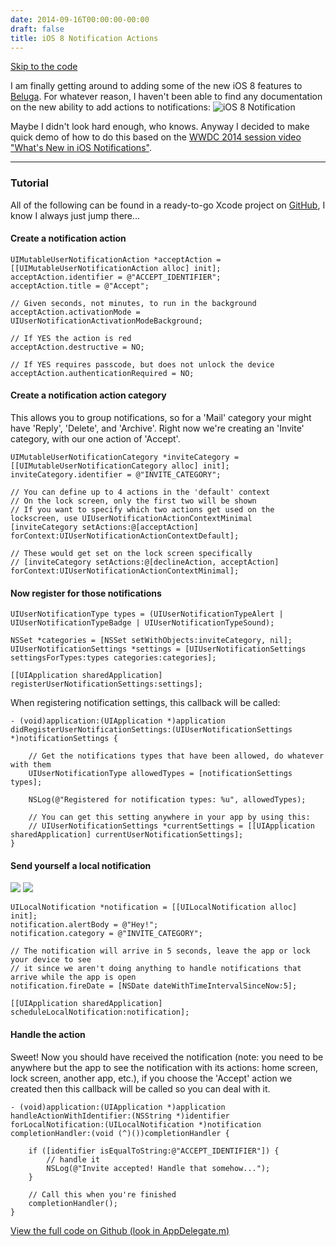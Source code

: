 ```yaml
---
date: 2014-09-16T00:00:00-00:00
draft: false
title: iOS 8 Notification Actions
---
```


[Skip to the code](#tutorial)

I am finally getting around to adding some of the new iOS 8 features to [Beluga](https://itunes.apple.com/us/app/beluga-shared-tasks./id836830314?mt=8). For whatever reason, I haven't been able to find any documentation on the new ability to add actions to notifications:
![iOS 8 Notification](/img/blog/Screen-Shot-2014-09-16-at-5-28-05-PM.png)

Maybe I didn't look hard enough, who knows. Anyway I decided to make quick demo of how to do this based on the [WWDC 2014 session video "What's New in iOS Notifications"](https://developer.apple.com/videos/wwdc/2014/).

---

### <span id="tutorial"></span>Tutorial
All of the following can be found in a ready-to-go Xcode project on [GitHub](https://github.com/davegaeddert/tut-ios8-notifications), I know I always just jump there...

#### Create a notification action
```language-objectivec
UIMutableUserNotificationAction *acceptAction = [[UIMutableUserNotificationAction alloc] init];
acceptAction.identifier = @"ACCEPT_IDENTIFIER";
acceptAction.title = @"Accept";

// Given seconds, not minutes, to run in the background
acceptAction.activationMode = UIUserNotificationActivationModeBackground;

// If YES the action is red
acceptAction.destructive = NO;

// If YES requires passcode, but does not unlock the device
acceptAction.authenticationRequired = NO;
```
#### Create a notification action category
This allows you to group notifications, so for a 'Mail' category your might have 'Reply', 'Delete', and 'Archive'. Right now we're creating an 'Invite' category, with our one action of 'Accept'.
```language-objectivec
UIMutableUserNotificationCategory *inviteCategory = [[UIMutableUserNotificationCategory alloc] init];
inviteCategory.identifier = @"INVITE_CATEGORY";

// You can define up to 4 actions in the 'default' context
// On the lock screen, only the first two will be shown
// If you want to specify which two actions get used on the lockscreen, use UIUserNotificationActionContextMinimal
[inviteCategory setActions:@[acceptAction] forContext:UIUserNotificationActionContextDefault];

// These would get set on the lock screen specifically
// [inviteCategory setActions:@[declineAction, acceptAction] forContext:UIUserNotificationActionContextMinimal];
```

#### Now register for those notifications
```language-objectivec
UIUserNotificationType types = (UIUserNotificationTypeAlert | UIUserNotificationTypeBadge | UIUserNotificationTypeSound);

NSSet *categories = [NSSet setWithObjects:inviteCategory, nil];
UIUserNotificationSettings *settings = [UIUserNotificationSettings settingsForTypes:types categories:categories];

[[UIApplication sharedApplication] registerUserNotificationSettings:settings];
```

When registering notification settings, this callback will be called:
```language-objectivec
- (void)application:(UIApplication *)application didRegisterUserNotificationSettings:(UIUserNotificationSettings *)notificationSettings {

    // Get the notifications types that have been allowed, do whatever with them
    UIUserNotificationType allowedTypes = [notificationSettings types];

    NSLog(@"Registered for notification types: %u", allowedTypes);

    // You can get this setting anywhere in your app by using this:
    // UIUserNotificationSettings *currentSettings = [[UIApplication sharedApplication] currentUserNotificationSettings];
}
```

#### Send yourself a local notification
![](/img/blog/Screen-Shot-2014-09-16-at-6-02-50-PM.png)
![](/img/blog/Screen-Shot-2014-09-16-at-6-04-01-PM.png)
```language-objectivec
UILocalNotification *notification = [[UILocalNotification alloc] init];
notification.alertBody = @"Hey!";
notification.category = @"INVITE_CATEGORY";

// The notification will arrive in 5 seconds, leave the app or lock your device to see
// it since we aren't doing anything to handle notifications that arrive while the app is open
notification.fireDate = [NSDate dateWithTimeIntervalSinceNow:5];

[[UIApplication sharedApplication] scheduleLocalNotification:notification];
```

#### Handle the action

Sweet! Now you should have received the notification (note: you need to be anywhere but the app to see the notification with its actions: home screen, lock screen, another app, etc.), if you choose the 'Accept' action we created then this callback will be called so you can deal with it.

```language-objectivec
- (void)application:(UIApplication *)application handleActionWithIdentifier:(NSString *)identifier forLocalNotification:(UILocalNotification *)notification completionHandler:(void (^)())completionHandler {

    if ([identifier isEqualToString:@"ACCEPT_IDENTIFIER"]) {
        // handle it
        NSLog(@"Invite accepted! Handle that somehow...");
    }

    // Call this when you're finished
    completionHandler();
}
```

[View the full code on Github (look in AppDelegate.m)](https://github.com/davegaeddert/tut-ios8-notifications)
